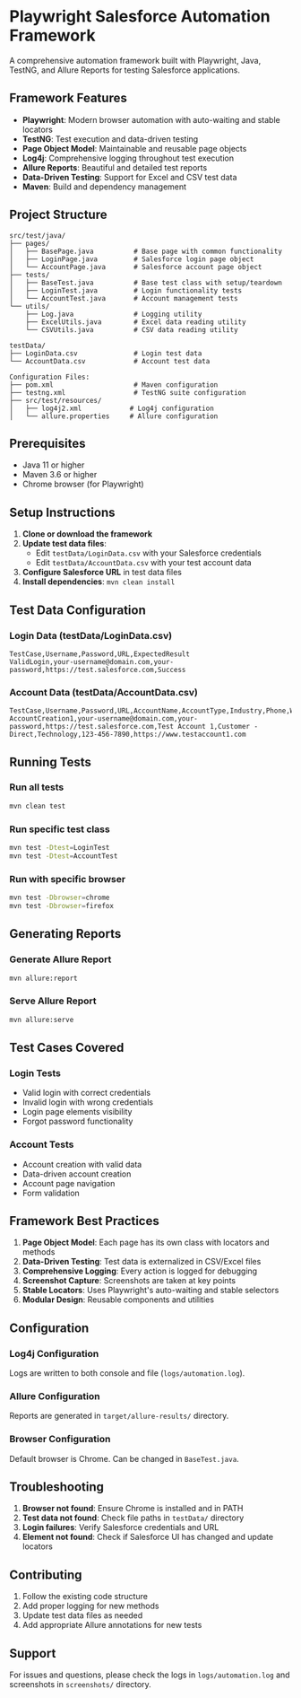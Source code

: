 # Playwright Salesforce Automation Framework

A comprehensive automation framework built with Playwright, Java, TestNG, and Allure Reports for testing Salesforce applications.

## Framework Features

- **Playwright**: Modern browser automation with auto-waiting and stable locators
- **TestNG**: Test execution and data-driven testing
- **Page Object Model**: Maintainable and reusable page objects
- **Log4j**: Comprehensive logging throughout test execution
- **Allure Reports**: Beautiful and detailed test reports
- **Data-Driven Testing**: Support for Excel and CSV test data
- **Maven**: Build and dependency management

## Project Structure

```
src/test/java/
├── pages/
│   ├── BasePage.java          # Base page with common functionality
│   ├── LoginPage.java         # Salesforce login page object
│   └── AccountPage.java       # Salesforce account page object
├── tests/
│   ├── BaseTest.java          # Base test class with setup/teardown
│   ├── LoginTest.java         # Login functionality tests
│   └── AccountTest.java       # Account management tests
└── utils/
    ├── Log.java               # Logging utility
    ├── ExcelUtils.java        # Excel data reading utility
    └── CSVUtils.java          # CSV data reading utility

testData/
├── LoginData.csv              # Login test data
└── AccountData.csv            # Account test data

Configuration Files:
├── pom.xml                    # Maven configuration
├── testng.xml                 # TestNG suite configuration
├── src/test/resources/
│   ├── log4j2.xml            # Log4j configuration
│   └── allure.properties     # Allure configuration
```

## Prerequisites

- Java 11 or higher
- Maven 3.6 or higher
- Chrome browser (for Playwright)

## Setup Instructions

1. **Clone or download the framework**
2. **Update test data files**:
   - Edit `testData/LoginData.csv` with your Salesforce credentials
   - Edit `testData/AccountData.csv` with your test account data
3. **Configure Salesforce URL** in test data files
4. **Install dependencies**: `mvn clean install`

## Test Data Configuration

### Login Data (testData/LoginData.csv)
```csv
TestCase,Username,Password,URL,ExpectedResult
ValidLogin,your-username@domain.com,your-password,https://test.salesforce.com,Success
```

### Account Data (testData/AccountData.csv)
```csv
TestCase,Username,Password,URL,AccountName,AccountType,Industry,Phone,Website
AccountCreation1,your-username@domain.com,your-password,https://test.salesforce.com,Test Account 1,Customer - Direct,Technology,123-456-7890,https://www.testaccount1.com
```

## Running Tests

### Run all tests
```bash
mvn clean test
```

### Run specific test class
```bash
mvn test -Dtest=LoginTest
mvn test -Dtest=AccountTest
```

### Run with specific browser
```bash
mvn test -Dbrowser=chrome
mvn test -Dbrowser=firefox
```

## Generating Reports

### Generate Allure Report
```bash
mvn allure:report
```

### Serve Allure Report
```bash
mvn allure:serve
```

## Test Cases Covered

### Login Tests
- Valid login with correct credentials
- Invalid login with wrong credentials
- Login page elements visibility
- Forgot password functionality

### Account Tests
- Account creation with valid data
- Data-driven account creation
- Account page navigation
- Form validation

## Framework Best Practices

1. **Page Object Model**: Each page has its own class with locators and methods
2. **Data-Driven Testing**: Test data is externalized in CSV/Excel files
3. **Comprehensive Logging**: Every action is logged for debugging
4. **Screenshot Capture**: Screenshots are taken at key points
5. **Stable Locators**: Uses Playwright's auto-waiting and stable selectors
6. **Modular Design**: Reusable components and utilities

## Configuration

### Log4j Configuration
Logs are written to both console and file (`logs/automation.log`).

### Allure Configuration
Reports are generated in `target/allure-results/` directory.

### Browser Configuration
Default browser is Chrome. Can be changed in `BaseTest.java`.

## Troubleshooting

1. **Browser not found**: Ensure Chrome is installed and in PATH
2. **Test data not found**: Check file paths in `testData/` directory
3. **Login failures**: Verify Salesforce credentials and URL
4. **Element not found**: Check if Salesforce UI has changed and update locators

## Contributing

1. Follow the existing code structure
2. Add proper logging for new methods
3. Update test data files as needed
4. Add appropriate Allure annotations for new tests

## Support

For issues and questions, please check the logs in `logs/automation.log` and screenshots in `screenshots/` directory.
